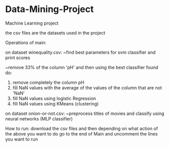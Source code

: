 # Data-Mining-Project
Machine Learning project 

the csv files are the datasets used in the project

Operations of main:

on dataset winequality.csv: 
~find best parameters for svm classifier and print scores

~remove 33% of the column 'pH' and then using the best classifier found do:
1) remove completely the column pH 
2) fill NaN values with the average of the values of the column that are not 'NaN'
3) fill NaN values using logistic Regression 
4) fill NaN values using KMeans (clustering)

on dataset onion-or-not.csv:
~preprocess titles of movies and classify using neural networks (MLP classifier)


How to run: download the csv files and then depending on what action of the above you want to do go to the end of Main and uncomment the lines you want to run
